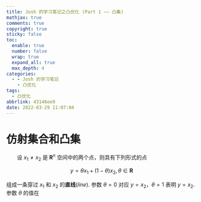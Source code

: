 ```yaml
---
title: Josh 的学习笔记之凸优化 (Part 1 —— 凸集)
mathjax: true
comments: true
copyright: true
sticky: false
toc:
  enable: true
  number: false
  wrap: true
  expand_all: true
  max_depth: 4
categories:
  - - Josh 的学习笔记
    - 凸优化
tags:
  - 凸优化
abbrlink: 43146ee9
date: 2022-03-29 11:07:04
---
```


# 仿射集合和凸集

&emsp;&emsp;设 $x_1 \ne x_2$ 是 $\mathbf{R}^n$ 空间中的两个点，则具有下列形式的点

$$
y = \theta x_1 + (1-\theta)x_2,\theta \in \mathbf{R}
$$

组成一条穿过 $x_1$ 和 $x_2$ 的**直线**(*line*). 参数 $\theta = 0$ 对应 $y=x_2$，$\theta = 1$ 表明 $y = x_2$. 参数 $\theta$ 的值在

<!-- more -->